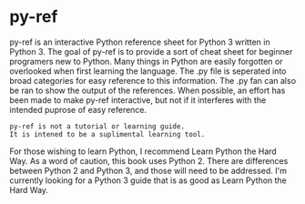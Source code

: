 py-ref
======

py-ref is an interactive Python reference sheet for Python 3 written in Python 3.
The goal of py-ref is to provide a sort of cheat sheet for beginner programers new to Python.
Many things in Python are easily forgotten or overlooked when first learning the language.
The .py file is seperated into broad categories for easy reference to this information.
The .py fan can also be ran to show the output of the references.
When possible, an effort has been made to make py-ref interactive, but not if it interferes with the intended puprose of easy reference.

    py-ref is not a tutorial or learning guide.
    It is intened to be a suplimental learning tool.
    
For those wishing to learn Python, I recommend Learn Python the Hard Way. As a word of caution, this book uses Python 2. There are differences between Python 2 and Python 3, and those will need to be addressed. I'm currently looking for a Python 3 guide that is as good as Learn Python the Hard Way.

